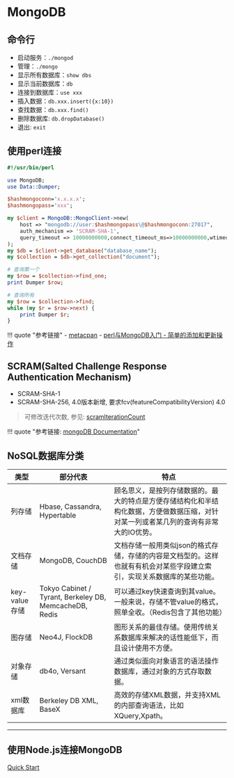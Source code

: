 # MongoDB

## 命令行

- 启动服务：`./mongod`
- 管理：`./mongo`
- 显示所有数据库：`show dbs`
- 显示当前数据库：`db`
- 连接到数据库：`use xxx`
- 插入数据：`db.xxx.insert({x:10})`
- 查找数据：`db.xxx.find()`
- 删除数据库: `db.dropDatabase()`
- 退出: `exit`

## 使用perl连接

```perl
#!/usr/bin/perl

use MongoDB;
use Data::Dumper;

$hashmongoconn='x.x.x.x';
$hashmongopass='xxx';

my $client = MongoDB::MongoClient->new(
    host => "mongodb://user:$hashmongopass\@$hashmongoconn:27017",
    auth_mechanism => 'SCRAM-SHA-1',
    query_timeout => 10000000000,connect_timeout_ms=>10000000000,wtimeout=>10000
);
my $db = $client->get_database("database_name");
my $collection = $db->get_collection("document");

# 查询第一个
my $row = $collection->find_one;
print Dumper $row;

# 查询所有
my $row = $collection->find;
while (my $r = $row->next) {
    print Dumper $r;
}
```


!!! quote "参考链接"
    - [metacpan](https://metacpan.org/pod/MongoDB::Collection)
    - [perl与MongoDB入门 - 简单的添加和更新操作](https://cn.perlmaven.com/getting-started-with-mongodb-using-perl-insert-and-update)


## SCRAM(Salted Challenge Response Authentication Mechanism)

- SCRAM-SHA-1
- SCRAM-SHA-256, 4.0版本新增, 要求fcv(featureCompatibilityVersion) 4.0

> 可修改迭代次数, 参见: [scramIterationCount](https://docs.mongodb.com/manual/reference/parameters/#param.scramIterationCount)

!!! quote "参考链接: [mongoDB Documentation](https://docs.mongodb.com/manual/core/security-scram/)"


## NoSQL数据库分类

| 类型 | 部分代表 | 特点 |
| --- | --- | --- |
| 列存储 | Hbase, Cassandra, Hypertable | 顾名思义，是按列存储数据的。最大的特点是方便存储结构化和半结构化数据，方便做数据压缩，对针对某一列或者某几列的查询有非常大的IO优势。 |
| 文档存储 | MongoDB, CouchDB | 文档存储一般用类似json的格式存储，存储的内容是文档型的。这样也就有有机会对某些字段建立索引，实现关系数据库的某些功能。 |
| key-value存储 | Tokyo Cabinet / Tyrant, Berkeley DB, MemcacheDB, Redis | 可以通过key快速查询到其value。一般来说，存储不管value的格式，照单全收。（Redis包含了其他功能） |
| 图存储 | Neo4J, FlockDB | 图形关系的最佳存储。使用传统关系数据库来解决的话性能低下，而且设计使用不方便。 |
| 对象存储 | db4o, Versant | 通过类似面向对象语言的语法操作数据库，通过对象的方式存取数据。 |
| xml数据库 | Berkeley DB XML, BaseX | 高效的存储XML数据，并支持XML的内部查询语法，比如XQuery,Xpath。 |


---


## 使用Node.js连接MongoDB

[Quick Start](http://mongodb.github.io/node-mongodb-native/3.1/quick-start/quick-start/)
